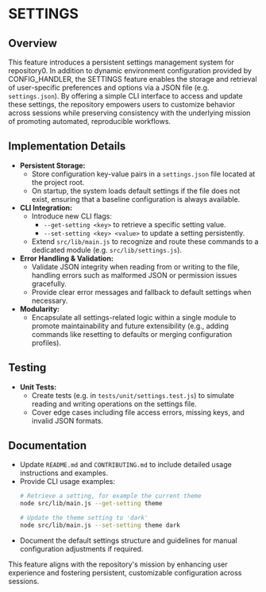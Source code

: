 # SETTINGS

## Overview
This feature introduces a persistent settings management system for repository0. In addition to dynamic environment configuration provided by CONFIG_HANDLER, the SETTINGS feature enables the storage and retrieval of user-specific preferences and options via a JSON file (e.g. `settings.json`). By offering a simple CLI interface to access and update these settings, the repository empowers users to customize behavior across sessions while preserving consistency with the underlying mission of promoting automated, reproducible workflows.

## Implementation Details
- **Persistent Storage:**
  - Store configuration key-value pairs in a `settings.json` file located at the project root.
  - On startup, the system loads default settings if the file does not exist, ensuring that a baseline configuration is always available.
- **CLI Integration:**
  - Introduce new CLI flags: 
    - `--get-setting <key>` to retrieve a specific setting value.
    - `--set-setting <key> <value>` to update a setting persistently.
  - Extend `src/lib/main.js` to recognize and route these commands to a dedicated module (e.g. `src/lib/settings.js`).
- **Error Handling & Validation:**
  - Validate JSON integrity when reading from or writing to the file, handling errors such as malformed JSON or permission issues gracefully.
  - Provide clear error messages and fallback to default settings when necessary.
- **Modularity:**
  - Encapsulate all settings-related logic within a single module to promote maintainability and future extensibility (e.g., adding commands like resetting to defaults or merging configuration profiles).

## Testing
- **Unit Tests:**
  - Create tests (e.g. in `tests/unit/settings.test.js`) to simulate reading and writing operations on the settings file.
  - Cover edge cases including file access errors, missing keys, and invalid JSON formats.

## Documentation
- Update `README.md` and `CONTRIBUTING.md` to include detailed usage instructions and examples.
- Provide CLI usage examples:
  ```bash
  # Retrieve a setting, for example the current theme
  node src/lib/main.js --get-setting theme

  # Update the theme setting to 'dark'
  node src/lib/main.js --set-setting theme dark
  ```
- Document the default settings structure and guidelines for manual configuration adjustments if required.

This feature aligns with the repository's mission by enhancing user experience and fostering persistent, customizable configuration across sessions.